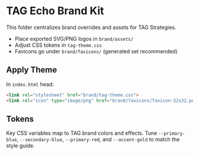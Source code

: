 # TAG Echo Brand Kit

This folder centralizes brand overrides and assets for TAG Strategies.

- Place exported SVG/PNG logos in `brand/assets/`
- Adjust CSS tokens in `tag-theme.css`
- Favicons go under `brand/favicons/` (generated set recommended)

## Apply Theme

In `index.html` head:

```html
<link rel="stylesheet" href="brand/tag-theme.css">
<link rel="icon" type="image/png" href="brand/favicons/favicon-32x32.png">
```

## Tokens

Key CSS variables map to TAG brand colors and effects. Tune `--primary-blue`, `--secondary-blue`, `--primary-red`, and `--accent-gold` to match the style guide.
